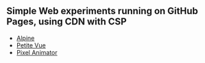 ## Simple Web experiments running on GitHub Pages, using CDN with CSP

* [Alpine](https://L1feF0rm.github.io/web-applications/alpine.html)
* [Petite Vue](https://L1feF0rm.github.io/web-applications/petite-vue.html)
* [Pixel Animator](https://L1feF0rm.github.io/web-applications/pixel-animator.html)
